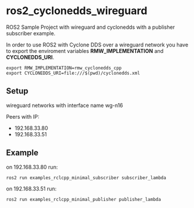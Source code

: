 # ros2_cyclonedds_wireguard
ROS2 Sample Project with wireguard and cyclonedds with a publisher subscriber example.

In order to use ROS2 with Cyclone DDS over a  wireguard network you have to export the enviroment variables **RMW_IMPLEMENTATION** and **CYCLONEDDS_URI**. 

```
export RMW_IMPLEMENTATION=rmw_cyclonedds_cpp
export CYCLONEDDS_URI=file:///$(pwd)/cyclonedds.xml 
```

## Setup
wireguard networks with interface name wg-n16 

Peers with IP:
- 192.168.33.80
- 192.168.33.51


## Example

on 192.168.33.80 run:
```
ros2 run examples_rclcpp_minimal_subscriber subscriber_lambda
```


on 192.168.33.51 run:
```
ros2 run examples_rclcpp_minimal_publisher publisher_lambda
```

